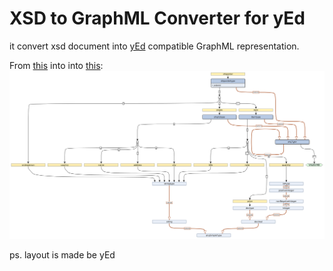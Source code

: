 # XSD to GraphML Converter for yEd
it convert xsd document into [yEd](https://www.yworks.com/products/yed) compatible GraphML representation.

From [this](https://github.com/zhuj/mentha-xsd-graphml/raw/master/docs/sample.xsd) into
into [this](https://github.com/zhuj/mentha-xsd-graphml/raw/master/docs/sample.xsd.graphml "The report"): ![this](https://github.com/zhuj/mentha-xsd-graphml/raw/master/docs/sample.xsd.png "XSD GraphML Image")

ps. layout is made be yEd